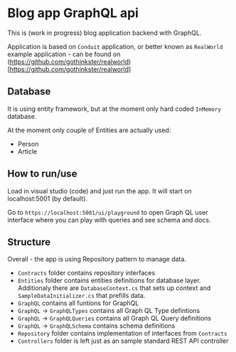 ﻿# Blog app GraphQL api

This is (work in progress) blog application backend with GraphQL.

Application is based on `Conduit` application, or better known as `RealWorld` example application - can be found on (https://github.com/gothinkster/realworld)[https://github.com/gothinkster/realworld]

## Database

It is using entity framework, but at the moment only hard coded `InMemory` database.

At the moment only couple of Entities are actually used:
* Person
* Article

## How to run/use

Load in visual studio (code) and just run the app. It will start on localhost:5001 (by default).

Go to `https://localhost:5001/ui/playground` to open Graph QL user interface where you can play with queries and see schema and docs.

## Structure

Overall - the app is using Repository pattern to manage data.

* `Contracts` folder contains repository interfaces
* `Entities` folder contains entities definitions for database layer. Additionaly there are `DatabaseContext.cs` that sets up context and `SampleDataInitializer.cs` that prefills data.
* `GraphQL` contains all funtions for GraphQL
* `GraphQL` -> `GraphQLTypes` contains all Graph QL Type defintions
* `GraphQL` -> `GraphQLQueries` contains all Graph QL Query definitions
* `GraphQL` -> `GraphQLSchema` contains schema definitions
* `Repository` folder contains implementation of interfaces from `Contracts`
* `Controllers` folder is left just as an sample standard REST API controller